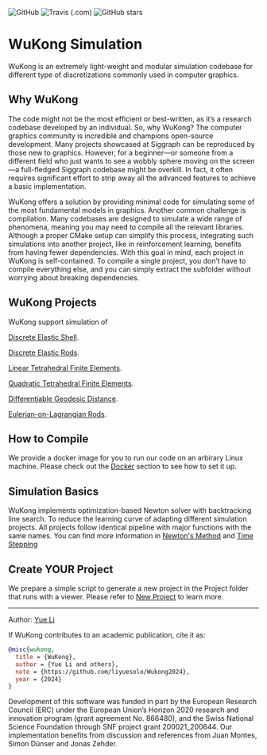 ![GitHub](https://img.shields.io/github/license/liyuesolo/Wukong2024?style=flat-square)
![Travis (.com)](https://img.shields.io/travis/com/liyuesolo/Wukong2024?style=flat-square)
![GitHub stars](https://img.shields.io/github/stars/liyuesolo/Wukong2024?style=flat-square)

# WuKong Simulation

WuKong is an extremely light-weight and modular simulation codebase for different type of discretizations commonly used in computer graphics.

## Why WuKong
The code might not be the most efficient or best-written, as it’s a research codebase developed by an individual. So, why WuKong? The computer graphics community is incredible and champions open-source development. Many projects showcased at Siggraph can be reproduced by those new to graphics. However, for a beginner—or someone from a different field who just wants to see a wobbly sphere moving on the screen—a full-fledged Siggraph codebase might be overkill. In fact, it often requires significant effort to strip away all the advanced features to achieve a basic implementation.

WuKong offers a solution by providing minimal code for simulating some of the most fundamental models in graphics. Another common challenge is compilation. Many codebases are designed to simulate a wide range of phenomena, meaning you may need to compile all the relevant libraries. Although a proper CMake setup can simplify this process, integrating such simulations into another project, like in reinforcement learning, benefits from having fewer dependencies. With this goal in mind, each project in WuKong is self-contained. To compile a single project, you don’t have to compile everything else, and you can simply extract the subfolder without worrying about breaking dependencies.

## WuKong Projects

WuKong support simulation of 

[Discrete Elastic Shell](./projects/discrete-shell.md).

[Discrete Elastic Rods](./projects/discrete-shell.md).

[Linear Tetrahedral Finite Elements](./projects/discrete-shell.md).

[Quadratic Tetrahedral Finite Elements](./projects/discrete-shell.md).

[Differentiable Geodesic Distance](./projects/discrete-shell.md).

[Eulerian-on-Lagrangian Rods](./projects/discrete-shell.md).

## How to Compile
We provide a docker image for you to run our code on an arbirary Linux machine. Please check out the [Docker](./projects/docker.md) section to see how to set it up.

## Simulation Basics
WuKong implements optimization-based Newton solver with backtracking line search. To reduce the learning curve of adapting different simulation projects. All projects follow identical pipeline with major functions with the same names. You can find more information in [Newton's Method](./projects/Newtons-method.md) and [Time Stepping](./projects/time-stepping.md)

## Create YOUR Project
We prepare a simple script to generate a new project in the Project folder that runs with a viewer. Please refer to [New Project](./projects/new-project.md) to learn more.

---
Author: [Yue Li](https://liyuesolo.github.io/)

If WuKong contributes to an academic publication, cite it as:
```bib
@misc{wukong,
  title = {WuKong},
  author = {Yue Li and others},
  note = {https://github.com/liyuesolo/Wukong2024},
  year = {2024}
}
```
Development of this software was funded in part by the European Research Council (ERC) under the European Union’s Horizon 2020 research and innovation program (grant agreement No. 866480), and the Swiss National Science Foundation through SNF project grant 200021\_200644. Our implementation benefits from discussion and references from Juan Montes, Simon Dünser and Jonas Zehder.